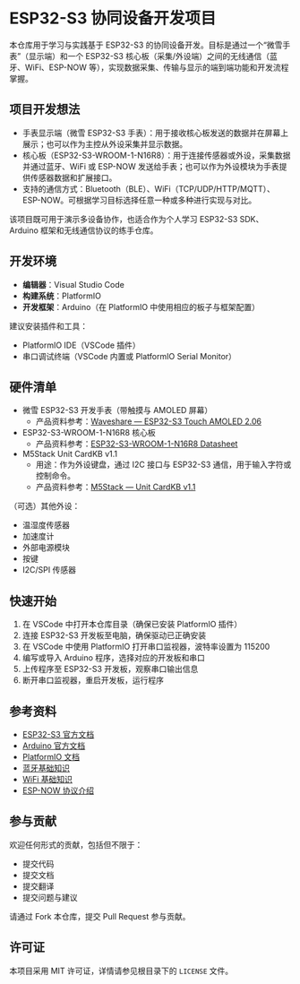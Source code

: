 # ESP32-S3 协同设备开发项目

本仓库用于学习与实践基于 ESP32-S3 的协同设备开发。目标是通过一个“微雪手表”（显示端）和一个 ESP32-S3 核心板（采集/外设端）之间的无线通信（蓝牙、WiFi、ESP-NOW 等），实现数据采集、传输与显示的端到端功能和开发流程掌握。

## 项目开发想法

- 手表显示端（微雪 ESP32-S3 手表）：用于接收核心板发送的数据并在屏幕上展示；也可以作为主控从外设采集并显示数据。
- 核心板（ESP32-S3-WROOM-1-N16R8）：用于连接传感器或外设，采集数据并通过蓝牙、WiFi 或 ESP-NOW 发送给手表；也可以作为外设模块为手表提供传感器数据和扩展接口。
- 支持的通信方式：Bluetooth（BLE）、WiFi（TCP/UDP/HTTP/MQTT）、ESP-NOW。可根据学习目标选择任意一种或多种进行实现与对比。

该项目既可用于演示多设备协作，也适合作为个人学习 ESP32-S3 SDK、Arduino 框架和无线通信协议的练手仓库。

## 开发环境

- **编辑器**：Visual Studio Code
- **构建系统**：PlatformIO
- **开发框架**：Arduino（在 PlatformIO 中使用相应的板子与框架配置）

建议安装插件和工具：

- PlatformIO IDE（VSCode 插件）
- 串口调试终端（VSCode 内置或 PlatformIO Serial Monitor）

## 硬件清单

- 微雪 ESP32-S3 开发手表（带触摸与 AMOLED 屏幕）
  - 产品资料参考：[Waveshare — ESP32-S3 Touch AMOLED 2.06](https://www.waveshare.net/wiki/ESP32-S3-Touch-AMOLED-2.06)
- ESP32-S3-WROOM-1-N16R8 核心板
  - 产品资料参考：[ESP32-S3-WROOM-1-N16R8 Datasheet](https://item.szlcsc.com/datasheet/ESP32-S3-WROOM-1U-N16R8/3522416.html?lcsc_vid=T1ALVFBSFANYVlEHRgdWBgUARlIMXgADR1cKU11TEVAxVlNQR1dcX1xSRlRZVDtW)
- M5Stack Unit CardKB v1.1
  - 用途：作为外设键盘，通过 I2C 接口与 ESP32-S3 通信，用于输入字符或控制命令。
  - 产品资料参考：[M5Stack — Unit CardKB v1.1](https://docs.m5stack.com/en/unit/cardkb)

（可选）其他外设：

- 温湿度传感器
- 加速度计
- 外部电源模块
- 按键
- I2C/SPI 传感器

## 快速开始

1. 在 VSCode 中打开本仓库目录（确保已安装 PlatformIO 插件）
2. 连接 ESP32-S3 开发板至电脑，确保驱动已正确安装
3. 在 VSCode 中使用 PlatformIO 打开串口监视器，波特率设置为 115200
4. 编写或导入 Arduino 程序，选择对应的开发板和串口
5. 上传程序至 ESP32-S3 开发板，观察串口输出信息
6. 断开串口监视器，重启开发板，运行程序

## 参考资料

- [ESP32-S3 官方文档](https://docs.espressif.com/projects/esp-idf/en/latest/esp32s3/index.html)
- [Arduino 官方文档](https://www.arduino.cc/reference/en/)
- [PlatformIO 文档](https://docs.platformio.org/en/latest/)
- [蓝牙基础知识](https://www.bluetooth.com/bluetooth-resources/bluetooth-101/)
- [WiFi 基础知识](https://www.wi-fi.org/discover-wi-fi/wi-fi-101)
- [ESP-NOW 协议介绍](https://docs.espressif.com/projects/esp-idf/en/latest/esp32/api-reference/wifi/esp_now.html)

## 参与贡献

欢迎任何形式的贡献，包括但不限于：

- 提交代码
- 提交文档
- 提交翻译
- 提交问题与建议

请通过 Fork 本仓库，提交 Pull Request 参与贡献。

## 许可证

本项目采用 MIT 许可证，详情请参见根目录下的 `LICENSE` 文件。
